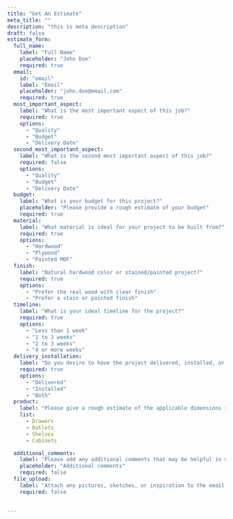 ```yaml
---
title: "Get An Estimate"
meta_title: ""
description: "this is meta description"
draft: false
estimate_form:
  full_name:
    label: "Full Name"
    placeholder: "John Doe"
    required: true
  email:
    id: "email"
    label: "Email"
    placeholder: "john.doe@email.com"
    required: true
  most_important_aspect:
    label: "What is the most important aspect of this job?"
    required: true
    options:
      - "Quality"
      - "Budget"
      - "Delivery Date"
  second_most_important_aspect:
    label: "What is the second most important aspect of this job?"
    required: false
    options:
      - "Quality"
      - "Budget"
      - "Delivery Date"
  budget:
    label: "What is your budget for this project?"
    placeholder: "Please provide a rough estimate of your budget"
    required: true
  material:
    label: "What material is ideal for your project to be built from?"
    required: true
    options:
      - "Hardwood"
      - "Plywood"
      - "Painted MDF"
  finish:
    label: "Natural hardwood color or stained/painted project?"
    required: true
    options:
      - "Prefer the real wood with clear finish"
      - "Prefer a stain or painted finish"
  timeline:
    label: "What is your ideal timeline for the project?"
    required: true
    options:
      - "Less than 1 week"
      - "1 to 2 weeks"
      - "2 to 3 weeks"
      - "4 or more weeks"
  delivery_installation:
    label: "Do you desire to have the project delivered, installed, or both?"
    required: true
    options:
      - "Delivered"
      - "Installed"
      - "Both"
  product:
    label: "Please give a rough estimate of the applicable dimensions if you are able:"
    list:
      - Drawers
      - Outlets
      - Shelves
      - Cabinets

  additional_comments:
    label: "Please add any additional comments that may be helpful in visualizing the project before meeting"
    placeholder: "Additional comments"
    required: false
  file_upload:
    label: "Attach any pictures, sketches, or inspiration to the email you send to us. (total size limit 5MB)"
    required: false

  
---
```



